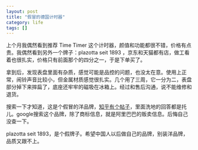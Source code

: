 ```yaml
---
layout: post
title: "假冒的德国计时器"
category: life
tags: []
---
```


上个月我偶然看到推荐 Time Timer 这个计时器，颜值和功能都很不错，价格有点贵。我偶然看到另外一个牌子：plazotta seit 1893 ，京东和天猫都有店，做工看着也很扎实，价格只有前面那个的四分之一，于是下单买了。

拿到后，发现表盘里面有杂质，感觉可能是品控的问题，也没太在意。使用上正常，闹铃声音比较小，但金属材质感觉很扎实。几个用了三周，它一分为二，表盘部分掉下来摔扁了，底座还牢牢的磁吸在冰箱上。经过和售后沟通，说不能维修和退货。

搜索一下才知道，这是个假冒的洋品牌，[知乎有个帖子](https://www.zhihu.com/question/22370781)，里面洗地的回答都是托儿。google搜索这个品牌，除了商标信息，就是阿里巴巴的贩卖信息。后悔自己没查一下。

plazotta seit 1893，是个假牌子。希望中国人以后做自己的品牌，别装洋品牌，品质又跟不上。